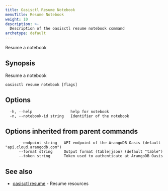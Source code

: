 ```yaml
---
title: Oasisctl Resume Notebook
menuTitle: Resume Notebook
weight: 10
description: >-
  Description of the oasisctl resume notebook command
archetype: default
---
```

Resume a notebook

## Synopsis

Resume a notebook

```
oasisctl resume notebook [flags]
```

## Options

```
  -h, --help                 help for notebook
  -n, --notebook-id string   Identifier of the notebook
```

## Options inherited from parent commands

```
      --endpoint string   API endpoint of the ArangoDB Oasis (default "api.cloud.arangodb.com")
      --format string     Output format (table|json) (default "table")
      --token string      Token used to authenticate at ArangoDB Oasis
```

## See also

* [oasisctl resume](_index.md)	 - Resume resources

